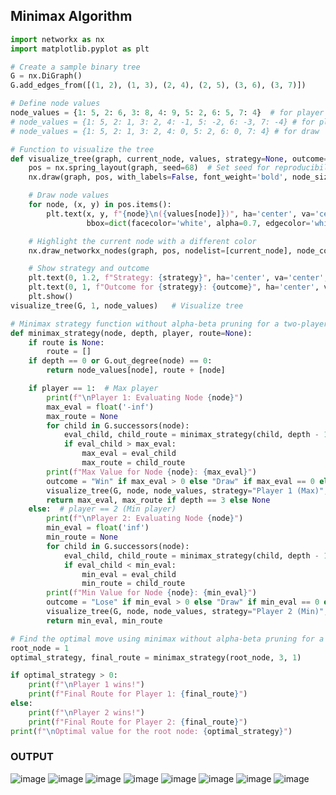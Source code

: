 ## Minimax Algorithm
```python
import networkx as nx
import matplotlib.pyplot as plt

# Create a sample binary tree
G = nx.DiGraph()
G.add_edges_from([(1, 2), (1, 3), (2, 4), (2, 5), (3, 6), (3, 7)])

# Define node values
node_values = {1: 5, 2: 6, 3: 8, 4: 9, 5: 2, 6: 5, 7: 4}  # for player 1 win and player 2 lose
# node_values = {1: 5, 2: 1, 3: 2, 4: -1, 5: -2, 6: -3, 7: -4} # for player 1 lose and player 2 win
# node_values = {1: 5, 2: 1, 3: 2, 4: 0, 5: 2, 6: 0, 7: 4} # for draw

# Function to visualize the tree
def visualize_tree(graph, current_node, values, strategy=None, outcome=None):
    pos = nx.spring_layout(graph, seed=68)  # Set seed for reproducibility
    nx.draw(graph, pos, with_labels=False, font_weight='bold', node_size=700, node_color='lightblue')

    # Draw node values
    for node, (x, y) in pos.items():
        plt.text(x, y, f"{node}\n({values[node]})", ha='center', va='center', color='black',
                 bbox=dict(facecolor='white', alpha=0.7, edgecolor='white'))

    # Highlight the current node with a different color
    nx.draw_networkx_nodes(graph, pos, nodelist=[current_node], node_color='red', node_size=700)

    # Show strategy and outcome
    plt.text(0, 1.2, f"Strategy: {strategy}", ha='center', va='center', color='black', fontsize=12)
    plt.text(0, 1, f"Outcome for {strategy}: {outcome}", ha='center', va='center', color='black', fontsize=12)
    plt.show()
visualize_tree(G, 1, node_values)   # Visualize tree

# Minimax strategy function without alpha-beta pruning for a two-player game
def minimax_strategy(node, depth, player, route=None):
    if route is None:
        route = []
    if depth == 0 or G.out_degree(node) == 0:
        return node_values[node], route + [node]

    if player == 1:  # Max player
        print(f"\nPlayer 1: Evaluating Node {node}")
        max_eval = float('-inf')
        max_route = None
        for child in G.successors(node):
            eval_child, child_route = minimax_strategy(child, depth - 1, 2, route + [node])
            if eval_child > max_eval:
                max_eval = eval_child
                max_route = child_route
        print(f"Max Value for Node {node}: {max_eval}")
        outcome = "Win" if max_eval > 0 else "Draw" if max_eval == 0 else "Lose"
        visualize_tree(G, node, node_values, strategy="Player 1 (Max)", outcome=outcome)
        return max_eval, max_route if depth == 3 else None
    else:  # player == 2 (Min player)
        print(f"\nPlayer 2: Evaluating Node {node}")
        min_eval = float('inf')
        min_route = None
        for child in G.successors(node):
            eval_child, child_route = minimax_strategy(child, depth - 1, 1, route + [node])
            if eval_child < min_eval:
                min_eval = eval_child
                min_route = child_route
        print(f"Min Value for Node {node}: {min_eval}")
        outcome = "Lose" if min_eval > 0 else "Draw" if min_eval == 0 else "Win"
        visualize_tree(G, node, node_values, strategy="Player 2 (Min)", outcome=outcome)
        return min_eval, min_route

# Find the optimal move using minimax without alpha-beta pruning for a two-player game
root_node = 1
optimal_strategy, final_route = minimax_strategy(root_node, 3, 1)

if optimal_strategy > 0:
    print(f"\nPlayer 1 wins!")
    print(f"Final Route for Player 1: {final_route}")
else:
    print(f"\nPlayer 2 wins!")
    print(f"Final Route for Player 2: {final_route}")
print(f"\nOptimal value for the root node: {optimal_strategy}")
```
### OUTPUT
![image](https://github.com/Hitesh2112/Artificial-intelligence-practical/assets/97521900/6ff013fd-8517-4078-bb78-578b5c08dfeb)
![image](https://github.com/Hitesh2112/Artificial-intelligence-practical/assets/97521900/9e839c2e-84aa-4d71-9beb-6d45aaaee60b)
![image](https://github.com/Hitesh2112/Artificial-intelligence-practical/assets/97521900/4983e861-d4e9-42f0-a245-e89c60949bad)
![image](https://github.com/Hitesh2112/Artificial-intelligence-practical/assets/97521900/b181102c-dea4-4d6a-947a-cd148e4a0783)
![image](https://github.com/Hitesh2112/Artificial-intelligence-practical/assets/97521900/ea9d3c20-8d2a-4938-9c5f-2ce1b5d6e8b5)
![image](https://github.com/Hitesh2112/Artificial-intelligence-practical/assets/97521900/9daf4e8c-3b3f-4904-b29d-35bdd1f01887)
![image](https://github.com/Hitesh2112/Artificial-intelligence-practical/assets/97521900/d4f4c9a1-2094-4b3a-9a87-c5a9919cc1c8)
![image](https://github.com/Hitesh2112/Artificial-intelligence-practical/assets/97521900/045bccec-7650-4d35-8f96-9a3dd93b6107)
